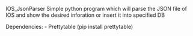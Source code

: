 IOS_JsonParser
Simple python program which will parse the JSON file of IOS and show the desired inforation or insert it into specified DB

Dependencies:
				- Prettytable (pip install prettytable)